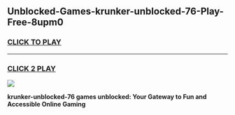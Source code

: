 
## Unblocked-Games-krunker-unblocked-76-Play-Free-8upm0
<h3>
<a href="https://premium76.site?title=krunker-unblocked-76&ref=18A1">CLICK TO PLAY</a></h3>
<hr>

<h3>
<a href="https://premium76.site?title=krunker-unblocked-76&ref=18A1">CLICK 2 PLAY</a>
  
</h3>

<a href="https://premium76.site?title=krunker-unblocked-76&ref=18A1"><img src="https://clearcache.store/games.png"></a>


**krunker-unblocked-76 games unblocked: Your Gateway to Fun and Accessible Online Gaming**
